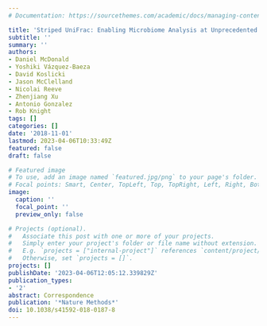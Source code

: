 ```yaml
---
# Documentation: https://sourcethemes.com/academic/docs/managing-content/

title: 'Striped UniFrac: Enabling Microbiome Analysis at Unprecedented Scale'
subtitle: ''
summary: ''
authors:
- Daniel McDonald
- Yoshiki Vázquez-Baeza
- David Koslicki
- Jason McClelland
- Nicolai Reeve
- Zhenjiang Xu
- Antonio Gonzalez
- Rob Knight
tags: []
categories: []
date: '2018-11-01'
lastmod: 2023-04-06T10:33:49Z
featured: false
draft: false

# Featured image
# To use, add an image named `featured.jpg/png` to your page's folder.
# Focal points: Smart, Center, TopLeft, Top, TopRight, Left, Right, BottomLeft, Bottom, BottomRight.
image:
  caption: ''
  focal_point: ''
  preview_only: false

# Projects (optional).
#   Associate this post with one or more of your projects.
#   Simply enter your project's folder or file name without extension.
#   E.g. `projects = ["internal-project"]` references `content/project/deep-learning/index.md`.
#   Otherwise, set `projects = []`.
projects: []
publishDate: '2023-04-06T12:05:12.339829Z'
publication_types:
- '2'
abstract: Correspondence
publication: '*Nature Methods*'
doi: 10.1038/s41592-018-0187-8
---
```

